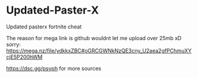 # Updated-Paster-X
Updated pasterx fortnite cheat



The reason for mega link is github wouldnt let me upload over 25mb xD sorry:
https://mega.nz/file/ydkkxZBC#oGRCGWNkNzQE3cny_U2aea2gfPChmuXYcjE5P200hWM


https://dsc.gg/psyph
for more sources
